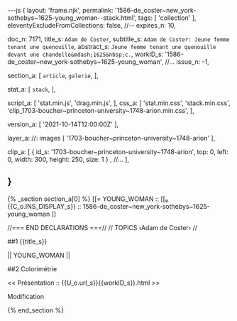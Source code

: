 ---js
{
  layout:    'frame.njk',
  permalink: '1586-de_coster~new_york-sothebys~1625-young_woman--stack.html',
  tags:      [ 'collection' ],
  eleventyExcludeFromCollections: false,
  //-- expires_n: 10,

  doc_n:      7171,
  title_s:    `Adam de Coster`,
  subtitle_s: `Adam de Coster: Jeune femme tenant une quenouille`,
  abstract_s: `Jeune femme tenant une quenouille devant une chandelle&mdash;1625&nbsp;c.`,
  workID_s:   '1586-de_coster~new_york-sothebys~1625-young_woman',
  //... issue_n: -1,

  section_a:
  [
    `article`,
    `galerie`,
  ],

  stat_a:
  [
    `stack`,
  ],

  script_a:
  [
    'stat.min.js',
    'drag.min.js',
  ],
  css_a:
  [
    'stat.min.css',
    'stack.min.css',
    'clip_1703-boucher~princeton-university~1748-arion.min.css',
  ],

  version_a:
  [
    '2021-10-14T12:00:00Z'
  ],

  layer_a:      //: images
  [
    '1703-boucher~princeton-university~1748-arion'
  ],

  clip_a:
  [
    {
      id_s:  '1703-boucher~princeton-university~1748-arion',
      top:    0,
      left:   0,
      width:  300,
      height: 250,
      size:   1
    }
    ,
    //...
  ],

}
---
{% _section section_a[0] %}
[[=  YOUNG_WOMAN  ::
     [[₉  {{C_o.INS_DISPLAY_s}}  :: 1586-de_coster~new_york-sothebys~1625-young_woman ]]

//=== END DECLARATIONS ===//
//  TOPICS
‹Adam de Coster›
//



##1  {{title_s}}

||  YOUNG_WOMAN  ||




##2  Colorimétrie

<<  Présentation  ::  {{U_o.url_s}}{{workID_s}}.html  >>


Modification

{% end_section %}
